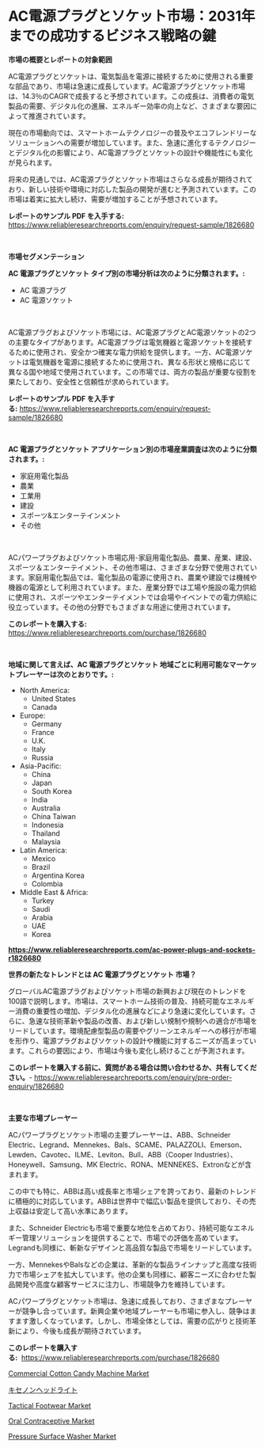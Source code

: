 <p><h1>AC電源プラグとソケット市場：2031年までの成功するビジネス戦略の鍵</h1></p><p><strong>市場の概要とレポートの対象範囲</strong></p>
<p><p>AC電源プラグとソケットは、電気製品を電源に接続するために使用される重要な部品であり、市場は急速に成長しています。AC電源プラグとソケット市場は、14.3％のCAGRで成長すると予想されています。この成長は、消費者の電気製品の需要、デジタル化の進展、エネルギー効率の向上など、さまざまな要因によって推進されています。</p><p>現在の市場動向では、スマートホームテクノロジーの普及やエコフレンドリーなソリューションへの需要が増加しています。また、急速に進化するテクノロジーとデジタル化の影響により、AC電源プラグとソケットの設計や機能性にも変化が見られます。</p><p>将来の見通しでは、AC電源プラグとソケット市場はさらなる成長が期待されており、新しい技術や環境に対応した製品の開発が進むと予測されています。この市場は着実に拡大し続け、需要が増加することが予想されています。</p></p>
<p><strong>レポートのサンプル PDF を入手する:</strong> <a href="https://www.reliableresearchreports.com/enquiry/request-sample/1826680">https://www.reliableresearchreports.com/enquiry/request-sample/1826680</a></p>
<p>&nbsp;</p>
<p><strong>市場セグメンテーション</strong></p>
<p><strong>AC 電源プラグとソケット タイプ別の市場分析は次のように分類されます。:</strong></p>
<p><ul><li>AC 電源プラグ</li><li>AC 電源ソケット</li></ul></p>
<p>&nbsp;</p>
<p><p>AC電源プラグおよびソケット市場には、AC電源プラグとAC電源ソケットの2つの主要なタイプがあります。AC電源プラグは電気機器と電源ソケットを接続するために使用され、安全かつ確実な電力供給を提供します。一方、AC電源ソケットは電気機器を電源に接続するために使用され、異なる形状と規格に応じて異なる国や地域で使用されています。この市場では、両方の製品が重要な役割を果たしており、安全性と信頼性が求められています。</p></p>
<p><strong>レポートのサンプル PDF を入手する:</strong>&nbsp;<a href="https://www.reliableresearchreports.com/enquiry/request-sample/1826680">https://www.reliableresearchreports.com/enquiry/request-sample/1826680</a></p>
<p>&nbsp;</p>
<p><strong> AC 電源プラグとソケット アプリケーション別の市場産業調査は次のように分類されます。:</strong></p>
<p><ul><li>家庭用電化製品</li><li>農業</li><li>工業用</li><li>建設</li><li>スポーツ&エンターテインメント</li><li>その他</li></ul></p>
<p>&nbsp;</p>
<p><p>ACパワープラグおよびソケット市場応用-家庭用電化製品、農業、産業、建設、スポーツ＆エンターテイメント、その他市場は、さまざまな分野で使用されています。家庭用電化製品では、電化製品の電源に使用され、農業や建設では機械や機器の電源として利用されています。また、産業分野では工場や施設の電力供給に使用され、スポーツやエンターテイメントでは会場やイベントでの電力供給に役立っています。その他の分野でもさまざまな用途に使用されています。</p></p>
<p><strong>このレポートを購入する:</strong>&nbsp; <a href="https://www.reliableresearchreports.com/purchase/1826680">https://www.reliableresearchreports.com/purchase/1826680</a></p>
<p>&nbsp;</p>
<p><strong>地域に関して言えば、AC 電源プラグとソケット 地域ごとに利用可能なマーケットプレーヤーは次のとおりです。:</strong></p>
<p><ul>
    <li>
        North America:
        <ul>
            <li>United States</li>
            <li>Canada</li>
        </ul>
    </li>
    <li>
        Europe:
        <ul>
            <li>Germany</li>
            <li>France</li>
            <li>U.K.</li>
            <li>Italy</li>
            <li>Russia</li>
        </ul>
    </li>
    <li>
        Asia-Pacific:
        <ul>
            <li>China</li>
            <li>Japan</li>
            <li>South Korea</li>
            <li>India</li>
            <li>Australia</li>
            <li>China Taiwan</li>
            <li>Indonesia</li>
            <li>Thailand</li>
            <li>Malaysia</li>
        </ul>
    </li>
    <li>
        Latin America:
        <ul>
            <li>Mexico</li>
            <li>Brazil</li>
            <li>Argentina Korea</li>
            <li>Colombia</li>
        </ul>
    </li>
    <li>
        Middle East & Africa:
        <ul>
            <li>Turkey</li>
            <li>Saudi</li>
            <li>Arabia</li>
            <li>UAE</li>
            <li>Korea</li>
        </ul>
    </li>
    </ul></p>
<p><strong><a href="https://www.reliableresearchreports.com/ac-power-plugs-and-sockets-r1826680">https://www.reliableresearchreports.com/ac-power-plugs-and-sockets-r1826680</a></strong>&nbsp;</p>
<p><strong>世界の新たなトレンドとは AC 電源プラグとソケット 市場？</strong></p>
<p><p>グローバルAC電源プラグおよびソケット市場の新興および現在のトレンドを100語で説明します。市場は、スマートホーム技術の普及、持続可能なエネルギー消費の重要性の増加、デジタル化の進展などにより急速に変化しています。さらに、急速な技術革新や製品の改善、および新しい規制や規制への適合が市場をリードしています。環境配慮型製品の需要やグリーンエネルギーへの移行が市場を形作り、電源プラグおよびソケットの設計や機能に対するニーズが高まっています。これらの要因により、市場は今後も変化し続けることが予測されます。</p></p>
<p><strong>このレポートを購入する前に、質問がある場合は問い合わせるか、共有してください。</strong>- <a href="https://www.reliableresearchreports.com/enquiry/pre-order-enquiry/1826680">https://www.reliableresearchreports.com/enquiry/pre-order-enquiry/1826680</a></p>
<p>&nbsp;</p>
<p><strong>主要な市場プレーヤー</strong></p>
<p><p>ACパワープラグとソケット市場の主要プレーヤーは、ABB、Schneider Electric、Legrand、Mennekes、Bals、SCAME、PALAZZOLI、Emerson、Lewden、Cavotec、ILME、Leviton、Bull、ABB（Cooper Industries）、Honeywell、Samsung、MK Electric、RONA、MENNEKES、Extronなどが含まれます。</p><p>この中でも特に、ABBは高い成長率と市場シェアを誇っており、最新のトレンドに積極的に対応しています。ABBは世界中で幅広い製品を提供しており、その売上収益は安定して高い水準にあります。</p><p>また、Schneider Electricも市場で重要な地位を占めており、持続可能なエネルギー管理ソリューションを提供することで、市場での評価を高めています。Legrandも同様に、斬新なデザインと高品質な製品で市場をリードしています。</p><p>一方、MennekesやBalsなどの企業は、革新的な製品ラインナップと高度な技術力で市場シェアを拡大しています。他の企業も同様に、顧客ニーズに合わせた製品開発や高度な顧客サービスに注力し、市場競争力を維持しています。</p><p>ACパワープラグとソケット市場は、急速に成長しており、さまざまなプレーヤーが競争し合っています。新興企業や地域プレーヤーも市場に参入し、競争はますます激しくなっています。しかし、市場全体としては、需要の広がりと技術革新により、今後も成長が期待されています。</p></p>
<p><strong>このレポートを購入する:</strong>&nbsp;&nbsp;<a href="https://www.reliableresearchreports.com/purchase/1826680">https://www.reliableresearchreports.com/purchase/1826680</a></p>
<p><p><a href="https://github.com/guneycigdem35/Market-Research-Report-List-3/blob/main/commercial-cotton-candy-machine-market.md">Commercial Cotton Candy Machine Market</a></p><p><a href="https://github.com/zoetazuur/Market-Research-Report-List-1/blob/main/937166332221.md">キセノンヘッドライト</a></p><p><a href="https://www.linkedin.com/pulse/tactical-footwear-market-research-report-its-history-forecast-wv0ne?trackingId=faE%2BAPut3SSLHt%2FG1nibyw%3D%3D">Tactical Footwear Market</a></p><p><a href="https://www.linkedin.com/pulse/oral-contraceptive-market-furnishes-information-share-trends-pntue?trackingId=GDmIZ1VEGGdjGSI1VWLQSA%3D%3D">Oral Contraceptive Market</a></p><p><a href="https://github.com/biheemgalvinlouises6hokrh3h/Market-Research-Report-List-2/blob/main/pressure-surface-washer-market.md">Pressure Surface Washer Market</a></p></p>
